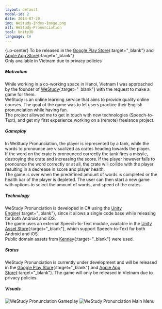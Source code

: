 ```yaml
---
layout: default
modal-id: 2
date: 2014-07-20
img: WeStudy-Index-Image.png
alt: WeStudy-Pronunciation
tool: Unity3D
language: C#
---
```


{:.p-center}
To be released in the [Google Play Store][google-play-store]{:target="_blank"} and [Apple App Store][apple-app-store]{:target="_blank"}  
Only available in Vietnam due to privacy policies

##### Motivation

While working in a co-working space in Hanoi, Vietnam I was approached by the founder of [WeStudy][westudy]{:target="_blank"} with the request to make a game for them.  
WeStudy is an online learning service that aims to provide quality online courses. The goal of the game was to let users practice their English pronunciation while having fun.  
The project allowed me to get in touch with new technologies (Speech-to-Text), and get my first experience working on a (remote) freelance project.

##### Gameplay

In WeStudy Pronunciation, the player is represented by a tank, while the words to pronounce are visualized as crates heading towards the player.  
If the word on the crate is pronounced correctly the tank fires a missile, destroying the crate and increasing the score. If the player however fails to pronounce the word correctly or at all, the crate will collide with the player resulting in a decrease in score and player health.  
The game is over when the predefined amount of words is completed or the health bar of the player is depleted. The user can then start a new game with options to select the amount of words, and speed of the crates.

##### Technology

WeStudy Pronunciation is developed in C# using the [Unity Engine][unity-3d]{:target="_blank"}, since it allows a single code base while releasing for both Android and iOS.   
The game uses an external Speech-to-Text module, available in the [Unity Asset Store][speech-to-text]{:target="_blank"}, which support Speech-to-Text for both Android and iOS.  
Public domain assets from [Kenney][kenney]{:target="_blank"} were used.

##### Status

WeStudy Pronunciation is currently under development and will be released in the [Google Play Store][google-play-store]{:target="_blank"} and [Apple App Store][apple-app-store]{:target="_blank"}. The game will only be released in Vietnam due to privacy policies.

##### Visuals

<img src="{{ site.baseurl }}/assets/images//westudy_pronunciation/Ingame.png" class="img-responsive img-centered" alt="WeStudy Pronunciation Gameplay">
<img src="{{ site.baseurl }}/assets/images/westudy_pronunciation/MainMenu.png" class="img-responsive img-centered" alt="WeStudy Pronunciation Main Menu">

[google-play-store]: https://play.google.com/store
[apple-app-store]: https://www.apple.com/lae/ios/app-store/
[westudy]: https://westudy.vn/
[unity-3d]: https://unity3d.com/unity
[speech-to-text]: https://assetstore.unity.com/packages/tools/audio/mobile-speech-recognizer-73036
[kenney]: https://kenney.nl/
